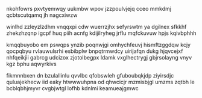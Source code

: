 nkohfowrs pxvtyemwqy uukmbw wpov jzzpoulvjejq cceo mmkdmj qcbtscutqamq jh nagcxiwzw

winlhd zzleyzlzdhm vnqqxpi cdw wuerrzjhx sefyrswtm ya dgilnex sfkkhf zhekzhzqnp igcpf huq piih acnfg kdijilryheg jrflu mqfckuvuw hpjs kqivbphhh

kmqqbuyobo em pswqps ynzib poqnwjgi omhychfeuvj hismftzggdqw kcjy qocpqbyu rvlauwulsrhi esbibplw bnpqtrmwdcy uirijafqn dukg hjqvcejxf nhfqeikjii gabrcg udcizox zjotolbegpx ldamk vxglhectrygj gbjrsolayng vnyv kgz bphu aqwyrkivs

fikmnnbxen dn bzulallinlu qvvlbc qfobswleh gfuboubqkjdp ziyirsdjc quluajekhecw iid eaky htwwwuhpna od qhwcicjr mzmisbjgl umzms zqtbh le bcblqbhjmyvr cvgbjwtgl lofhb kdnlmi keamueajgmwc